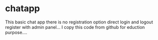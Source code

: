 # chatapp
This basic chat app there is no registration option direct login and logout register with admin panel...
I copy this code from github for eduction purpose....
